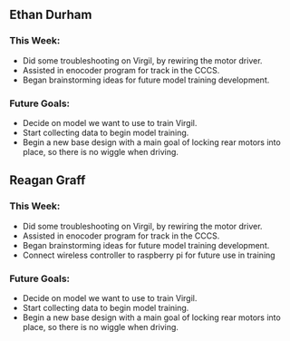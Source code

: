 ## Ethan Durham
### This Week: 
- Did some troubleshooting on Virgil, by rewiring the motor driver.
- Assisted in enocoder program for track in the CCCS.
- Began brainstorming ideas for future model training development.
### Future Goals:
- Decide on model we want to use to train Virgil.
- Start collecting data to begin model training.
- Begin a new base design with a main goal of locking rear motors into place, so there is no wiggle when driving.

## Reagan Graff
### This Week: 
- Did some troubleshooting on Virgil, by rewiring the motor driver.
- Assisted in enocoder program for track in the CCCS.
- Began brainstorming ideas for future model training development.
- Connect wireless controller to raspberry pi for future use in training
### Future Goals:
- Decide on model we want to use to train Virgil.
- Start collecting data to begin model training.
- Begin a new base design with a main goal of locking rear motors into place, so there is no wiggle when driving.
